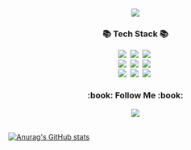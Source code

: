 
<!--
**LouiIII3/LouiIII3** is a ✨ _special_ ✨ repository because its `README.md` (this file) appears on your GitHub profile.

Here are some ideas to get you started:

- 🔭 I’m currently working on ...
- 🌱 I’m currently learning ...
- 👯 I’m looking to collaborate on ...
- 🤔 I’m looking for help with ...
- 💬 Ask me about ...
- 📫 How to reach me: ...
- 😄 Pronouns: ...
- ⚡ Fun fact: ...

-->
<h1 align="center">
<img src="https://capsule-render.vercel.app/api?type=waving&color=gradient&height=150&section=header&text=Effort%20never%20betrays&fontSize=30&fontAlignY=40" />
</h1>
<h3 align="center">📚 Tech Stack 📚</h3>
<p align="center">
  <img src="https://img.shields.io/badge/Java-007396?style=flat-square&logo=Java&logoColor=white"/></a>&nbsp
  <a href="https://github.com/LouiIII3/Python" target="_blank"><img src="https://img.shields.io/badge/Python-3766AA?style=flat-square&logo=Python&logoColor=white"/></a>&nbsp
  <img src="https://img.shields.io/badge/C-fffff?style=flat-square&logo=C&logoColor=white"/></a>&nbsp 
  <br>
    <a href="https://github.com/LouiIII3/Springboot" target="_blank"><img src="https://img.shields.io/badge/SpringBoot-6DB33F?style=flat-square&logo=SpringBoot&logoColor=white"/></a>&nbsp 
  <img src="https://img.shields.io/badge/Node.js-339933?style=flat-square&logo=Node.js&logoColor=white"/></a>&nbsp
  <img src="https://img.shields.io/badge/Express-000000?style=flat-square&logo=Express&logoColor=white"/></a>&nbsp
  <br>
  <img src="https://img.shields.io/badge/HTML5-E6B91E?style=flat-square&logo=HTML5&logoColor=white"/></a>&nbsp 
  <a href="https://github.com/LouiIII3/CSS" target="_blank"><img src="https://img.shields.io/badge/CSS3-2496ED?style=flat-square&logo=CSS3&logoColor=white"/></a>&nbsp 
  <img src="https://img.shields.io/badge/Javascript-ffb13b?style=flat-square&logo=javascript&logoColor=white"/></a>&nbsp 
</p>

<h3 align="center">:book: Follow Me :book:</h3>
<p align="center">
 <a href="https://loui3.tistory.com/" target="_blank"><img src="https://img.shields.io/badge/BLOG-3DDC84?style= for-the-badge&logo=aseprite&logoColor=FDFF57"/></a><br><br>
  
 [![Anurag's GitHub stats](https://github-readme-stats.vercel.app/api?username=LouiIII3)](https://github.com/LouiIII3/github-readme-stats)
